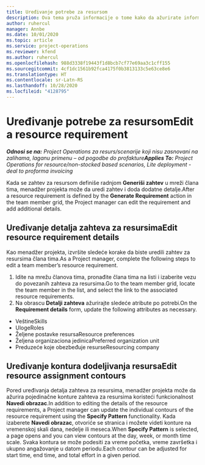 ```yaml
---
title: Uređivanje potrebe za resursom
description: Ova tema pruža informacije o tome kako da ažurirate informacije zahteva za resursima.
author: ruhercul
manager: Annbe
ms.date: 10/01/2020
ms.topic: article
ms.service: project-operations
ms.reviewer: kfend
ms.author: ruhercul
ms.openlocfilehash: 988d3338f19443f1d8bcb7cf77e69aa3c1cff155
ms.sourcegitcommit: 4cf1dc1561b92fca4175f0b3813133c5e63ce8e6
ms.translationtype: HT
ms.contentlocale: sr-Latn-RS
ms.lasthandoff: 10/28/2020
ms.locfileid: "4128795"
---
```

# <a name="edit-a-resource-requirement"></a><span data-ttu-id="ac553-103">Uređivanje potrebe za resursom</span><span class="sxs-lookup"><span data-stu-id="ac553-103">Edit a resource requirement</span></span>

<span data-ttu-id="ac553-104">_**Odnosi se na:** Project Operations za resurs/scenarije koji nisu zasnovani na zalihama, laganu primenu – od pogodbe do profakture_</span><span class="sxs-lookup"><span data-stu-id="ac553-104">_**Applies To:** Project Operations for resource/non-stocked based scenarios, Lite deployment - deal to proforma invoicing_</span></span>

<span data-ttu-id="ac553-105">Kada se zahtev za resursom definiše radnjom **Generiši zahtev** u mreži člana tima, menadžer projekta može da uredi zahtev i doda dodatne detalje.</span><span class="sxs-lookup"><span data-stu-id="ac553-105">After a resource requirement is defined by the **Generate Requirement** action in the team member grid, the Project manager can edit the requirement and add additional details.</span></span>

## <a name="edit-resource-requirement-details"></a><span data-ttu-id="ac553-106">Uređivanje detalja zahteva za resursima</span><span class="sxs-lookup"><span data-stu-id="ac553-106">Edit resource requirement details</span></span>

<span data-ttu-id="ac553-107">Kao menadžer projekta, izvršite sledeće korake da biste uredili zahtev za resursima člana tima.</span><span class="sxs-lookup"><span data-stu-id="ac553-107">As a Project manager, complete the following steps to edit a team member’s resource requirement.</span></span>

1. <span data-ttu-id="ac553-108">Idite na mrežu članova tima, pronađite člana tima na listi i izaberite vezu do povezanih zahteva za resursima.</span><span class="sxs-lookup"><span data-stu-id="ac553-108">Go to the team member grid, locate the team member in the list, and select the link to the associated resource requirements.</span></span>
2. <span data-ttu-id="ac553-109">Na obrascu **Detalji zahteva** ažurirajte sledeće atribute po potrebi.</span><span class="sxs-lookup"><span data-stu-id="ac553-109">On the **Requirement details** form, update the following attributes as necessary.</span></span>

- <span data-ttu-id="ac553-110">Veštine</span><span class="sxs-lookup"><span data-stu-id="ac553-110">Skills</span></span>
- <span data-ttu-id="ac553-111">Uloge</span><span class="sxs-lookup"><span data-stu-id="ac553-111">Roles</span></span>
- <span data-ttu-id="ac553-112">Željene postavke resursa</span><span class="sxs-lookup"><span data-stu-id="ac553-112">Resource preferences</span></span>
- <span data-ttu-id="ac553-113">Željena organizaciona jedinica</span><span class="sxs-lookup"><span data-stu-id="ac553-113">Preferred organization unit</span></span>
- <span data-ttu-id="ac553-114">Preduzeće koje obezbeđuje resurse</span><span class="sxs-lookup"><span data-stu-id="ac553-114">Resourcing company</span></span>

## <a name="edit-resource-assignment-contours"></a><span data-ttu-id="ac553-115">Uređivanje kontura dodeljivanja resursa</span><span class="sxs-lookup"><span data-stu-id="ac553-115">Edit resource assignment contours</span></span>

<span data-ttu-id="ac553-116">Pored uređivanja detalja zahteva za resursima, menadžer projekta može da ažurira pojedinačne konture zahteva za resursima koristeći funkcionalnost **Navedi obrazac**.</span><span class="sxs-lookup"><span data-stu-id="ac553-116">In addition to editing the details of the resource requirements, a Project manager can update the individual contours of the resource requirement using the **Specify Pattern** functionality.</span></span> <span data-ttu-id="ac553-117">Kada izaberete **Navedi obrazac**, otvoriće se stranica i možete videti konture na vremenskoj skali dana, nedelje ili meseca.</span><span class="sxs-lookup"><span data-stu-id="ac553-117">When **Specify Pattern** is selected, a page opens and you can view contours at the day, week, or month time scale.</span></span> <span data-ttu-id="ac553-118">Svaka kontura se može podesiti za vreme početka, vreme završetka i ukupno angažovanje u datom periodu.</span><span class="sxs-lookup"><span data-stu-id="ac553-118">Each contour can be adjusted for start time, end time, and total effort in a given period.</span></span>